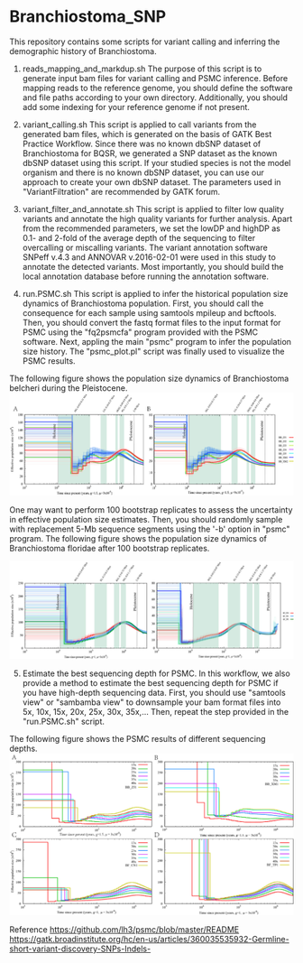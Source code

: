 # Branchiostoma_SNP
This repository contains some scripts for variant calling and inferring the demographic history of Branchiostoma.

1. reads_mapping_and_markdup.sh
The purpose of this script is to generate input bam files for variant calling and PSMC inference. Before mapping reads to the reference genome, you should define the software and file paths according to your own directory. Additionally, you should add some indexing for your reference genome if not present.

2. variant_calling.sh
This script is applied to call variants from the generated bam files, which is generated on the basis of GATK Best Practice Workflow. Since there was no known dbSNP dataset of Branchiostoma for BQSR, we generated a SNP dataset as the known dbSNP dataset using this script. If your studied species is not the model organism and there is no known dbSNP dataset, you can use our approach to create your own dbSNP dataset. The parameters used in "VariantFiltration" are recommended by GATK forum.

3. variant_filter_and_annotate.sh
This script is applied to filter low quality variants and annotate the high quality variants for further analysis. Apart from the recommended parameters, we set the lowDP and highDP as 0.1- and 2-fold of the average depth of the sequencing to filter overcalling or miscalling variants. The variant annotation software SNPeff v.4.3 and ANNOVAR v.2016-02-01 were used in this study to annotate the detected variants. Most importantly, you should build the local annotation database before running the annotation software.

4. run.PSMC.sh
This script is applied to infer the historical population size dynamics of Branchiostoma population. First, you should call the consequence for each sample using samtools mpileup and bcftools. Then, you should convert the fastq format files to the input format for PSMC using the "fq2psmcfa" program provided with the PSMC software. Next, appling the main "psmc" program to infer the population size history. The "psmc_plot.pl" script was finally used to visualize the PSMC results. 

The following figure shows the population size dynamics of Branchiostoma belcheri during the Pleistocene.
![image](https://github.com/bichangwei/Branchiostoma_SNP/blob/master/images/B_belcheri_PSMC.jpg)


One may want to perform 100 bootstrap replicates to assess the uncertainty in effective population size estimates. Then, you should randomly sample with replacement 5-Mb sequence segments using the '-b' option in "psmc" program. The following figure shows the population size dynamics of Branchiostoma floridae after 100 bootstrap replicates.

![image](https://github.com/bichangwei/Branchiostoma_SNP/blob/master/images/Bootstrap_B_floridae.jpg)


5. Estimate the best sequencing depth for PSMC.
In this workflow, we also provide a method to estimate the best sequencing depth for PSMC if you have high-depth sequencing data.
First, you should use "samtools view" or "sambamba view" to downsample your bam format files into 5x, 10x, 15x, 20x, 25x, 30x, 35x,...
Then, repeat the step provided in the "run.PSMC.sh" script.

The following figure shows the PSMC results of different sequencing depths.
![image](https://github.com/bichangwei/Branchiostoma_SNP/blob/master/images/Diff_depth_PSMC.jpg)


Reference
https://github.com/lh3/psmc/blob/master/README
https://gatk.broadinstitute.org/hc/en-us/articles/360035535932-Germline-short-variant-discovery-SNPs-Indels-
